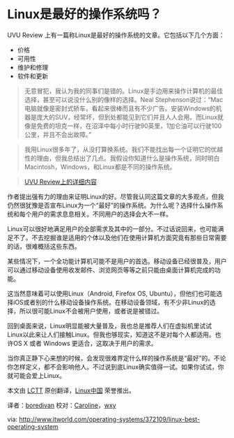 Linux是最好的操作系统吗？
===================================

UVU Review 上有一篇称Linux是最好的操作系统的文章。它包括以下几个方面：

- 价格
- 可用性
- 维护和修理
- 软件和更新

> 无意冒犯，我认为我的同事们是错的。Linux是手边用来操作计算机的最佳选择，甚至可以说没什么别的像样的选择。Neal Stephenson说过：“Mac电脑就像是密封式轿车，看起来很棒而且有不少广告。安装Windows的机器是庞大的SUV，经常坏，但到处都能见到它们并且人人会用。而Linux就像是免费的坦克一样，在沼泽中每小时行驶90英里，1加仑油可以行驶100公里，并且不会出故障。”

> 我用Linux很多年了，从没打算换系统。我们不能找出每一个证明它的优越性的理由，但我总结出了几点。我假设你知道什么是操作系统，同时明白Macintosh，Windows，和Linux都是不同的操作系统。

> [UVU Review上的详细内容][1]

作者提出强有力的理由来证明Linux的好。尽管我认同这篇文章的大多观点，但我仍然很犹豫是否宣布Linux为一个“最好”的操作系统。为什么呢？选择什么操作系统和每个用户的需求息息相关。不同用户的选择会大不一样。

Linux可以很好地满足用户的全部需求及其中的一部分。不过话说回来，也可能满足不了。不去挖掘谁是适用的个体以及他们在使用计算机方面究竟有那些日常需要的话，很难概括这些东西。

某些情况下，一个全功能计算机可能不是用户的首选。移动设备已经很普及，用户可以通过移动设备使用收发邮件、浏览网页等等之前只能由桌面计算机完成的功能。

这当然意味着可以使用Linux（Android, Firefox OS, Ubuntu），但他们也可能选择iOS或者别的什么移动设备操作系统。在移动设备领域，有不少非Linux的选择，所以很可能Linux不会被用户使用，或者说是被错过。

回到桌面来说，Linux明显能被大量普及，我也总是推荐人们在虚拟机里试试Linux以此来让人们接触Linux。但我也够现实，知道这不是对每个人都适用。也许OS X 或者 Windows 更适合，这取决于用户的需求。

当你真正静下心来想的时候，会发现很难界定什么样的操作系统是“最好”的。不论你怎样定义，都不会影响他人。不过说到底Linux确实值得一试。如果你试试，你就可能会爱上Linux。



本文由 [LCTT](https://github.com/LCTT/TranslateProject) 原创翻译，[Linux中国](http://linux.cn/portal.php) 荣誉推出。

译者：[boredivan](http://linux.cn/space/boredivan) 校对：[Caroline](http://linux.cn/space/caroline)，[wxy](http://linux.cn/space/wxy)

via: http://www.itworld.com/operating-systems/372109/linux-best-operating-system

[1]:http://www.uvureview.com/2013/09/07/linux-is-clearly-the-superior-operating-system/
